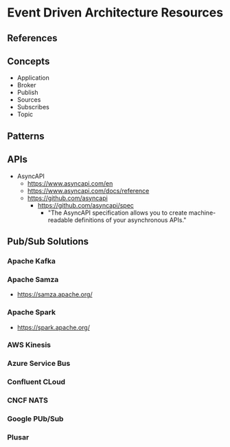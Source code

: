 
# Event Driven Architecture Resources

## References



## Concepts
- Application
- Broker 
- Publish
- Sources
- Subscribes
- Topic
 


## Patterns



## APIs

- AsyncAPI
  + https://www.asyncapi.com/en
  + https://www.asyncapi.com/docs/reference
  + https://github.com/asyncapi
    * https://github.com/asyncapi/spec
      * "The AsyncAPI specification allows you to create machine-readable definitions of your asynchronous APIs."




## Pub/Sub Solutions


### Apache Kafka   



### Apache Samza 
- https://samza.apache.org/


### Apache Spark
- https://spark.apache.org/


### AWS Kinesis



### Azure Service Bus 



### Confluent CLoud 



### CNCF NATS



### Google PUb/Sub



### Plusar
